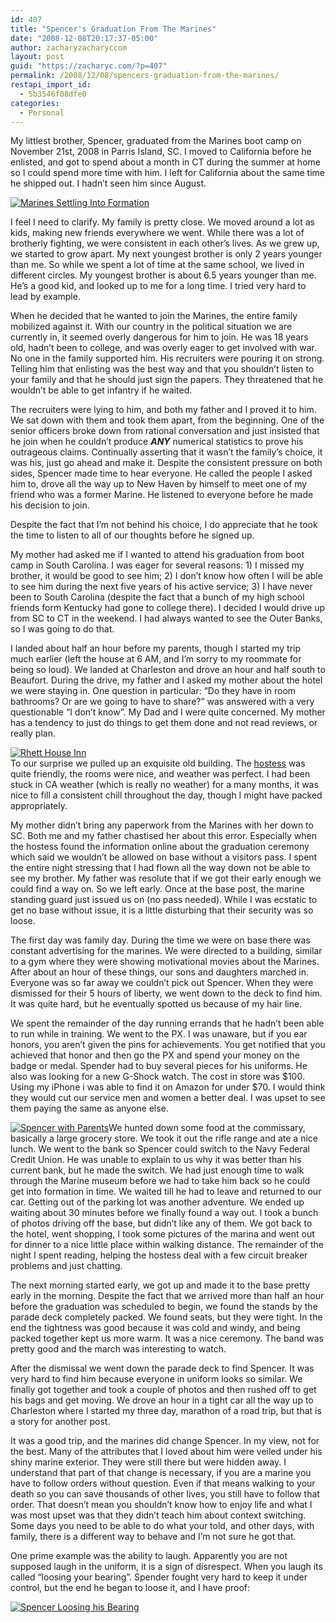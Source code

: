 ```yaml
---
id: 407
title: "Spencer's Graduation From The Marines"
date: "2008-12-08T20:17:37-05:00"
author: zacharyzacharyccom
layout: post
guid: "https://zacharyc.com/?p=407"
permalink: /2008/12/08/spencers-graduation-from-the-marines/
restapi_import_id:
  - 5b3546f08dfe0
categories:
  - Personal
---
```


My littlest brother, Spencer, graduated from the Marines boot camp on November 21st, 2008 in Parris Island, SC. I moved to California before he enlisted, and got to spend about a month in CT during the summer at home so I could spend more time with him. I left for California about the same time he shipped out. I hadn’t seen him since August.

[![](https://i0.wp.com/zacharyc.smugmug.com/photos/428960097_MCdDi-S.jpg?resize=400%2C264 "Marines Settling Into Formation")](http://zacharyc.smugmug.com/gallery/6717667_w4zRM/1/#428960097_MCdDi-A-LB)

I feel I need to clarify. My family is pretty close. We moved around a lot as kids, making new friends everywhere we went. While there was a lot of brotherly fighting, we were consistent in each other’s lives. As we grew up, we started to grow apart. My next youngest brother is only 2 years younger than me. So while we spent a lot of time at the same school, we lived in different circles. My youngest brother is about 6.5 years younger than me. He’s a good kid, and looked up to me for a long time. I tried very hard to lead by example.

When he decided that he wanted to join the Marines, the entire family mobilized against it. With our country in the political situation we are currently in, it seemed overly dangerous for him to join. He was 18 years old, hadn’t been to college, and was overly eager to get involved with war. No one in the family supported him. His recruiters were pouring it on strong. Telling him that enlisting was the best way and that you shouldn’t listen to your family and that he should just sign the papers. They threatened that he wouldn’t be able to get infantry if he waited.

The recruiters were lying to him, and both my father and I proved it to him. We sat down with them and took them apart, from the beginning. One of the senior officers broke down from rational conversation and just insisted that he join when he couldn’t produce **_ANY_** numerical statistics to prove his outrageous claims. Continually asserting that it wasn’t the family’s choice, it was his, just go ahead and make it. Despite the consistent pressure on both sides, Spencer made time to hear everyone. He called the people I asked him to, drove all the way up to New Haven by himself to meet one of my friend who was a former Marine. He listened to everyone before he made his decision to join.

Despite the fact that I’m not behind his choice, I do appreciate that he took the time to listen to all of our thoughts before he signed up.

My mother had asked me if I wanted to attend his graduation from boot camp in South Carolina. I was eager for several reasons: 1) I missed my brother, it would be good to see him; 2) I don’t know how often I will be able to see him during the next five years of his active service; 3) I have never been to South Carolina (despite the fact that a bunch of my high school friends form Kentucky had gone to college there). I decided I would drive up from SC to CT in the weekend. I had always wanted to see the Outer Banks, so I was going to do that.

I landed about half an hour before my parents, though I started my trip much earlier (left the house at 6 AM, and I’m sorry to my roommate for being so loud). We landed at Charleston and drove an hour and half south to Beaufort. During the drive, my father and I asked my mother about the hotel we were staying in. One question in particular: “Do they have in room bathrooms? Or are we going to have to share?” was answered with a very questionable “I don’t know”. My Dad and I were quite concerned. My mother has a tendency to just do things to get them done and not read reviews, or really plan.

[![](https://i0.wp.com/zacharyc.smugmug.com/photos/428956840_eihFZ-S.jpg?resize=400%2C264 "Rhett House Inn")](http://zacharyc.smugmug.com/gallery/6717667_w4zRM/1/#428956840_eihFZ-A-LB)  
To our surprise we pulled up an exquisite old building. The [hostess](http://www.surfergirlchicweddings.com) was quite friendly, the rooms were nice, and weather was perfect. I had been stuck in CA weather (which is really no weather) for a many months, it was nice to fill a consistent chill throughout the day, though I might have packed appropriately.

My mother didn’t bring any paperwork from the Marines with her down to SC. Both me and my father chastised her about this error. Especially when the hostess found the information online about the graduation ceremony which said we wouldn’t be allowed on base without a visitors pass. I spent the entire night stressing that I had flown all the way down not be able to see my brother. My father was resolute that if we got their early enough we could find a way on. So we left early. Once at the base post, the marine standing guard just issued us on (no pass needed). While I was ecstatic to get no base without issue, it is a little disturbing that their security was so loose.

The first day was family day. During the time we were on base there was constant advertising for the marines. We were directed to a building, similar to a gym where they were showing motivational movies about the Marines. After about an hour of these things, our sons and daughters marched in. Everyone was so far away we couldn’t pick out Spencer. When they were dismissed for their 5 hours of liberty, we went down to the deck to find him. It was quite hard, but he eventually spotted us because of my hair line.

We spent the remainder of the day running errands that he hadn’t been able to run while in training. We went to the PX. I was unaware, but if you ear honors, you aren’t given the pins for achievements. You get notified that you achieved that honor and then go the PX and spend your money on the badge or medal. Spender had to buy several pieces for his uniforms. He also was looking for a new G-Shock watch. The cost in store was $100. Using my iPhone i was able to find it on Amazon for under $70. I would think they would cut our service men and women a better deal. I was upset to see them paying the same as anyone else.

[![](https://i0.wp.com/zacharyc.smugmug.com/photos/428955957_TxD3N-S.jpg?resize=400%2C264 "Spencer with Parents")](http://zacharyc.smugmug.com/gallery/6717667_w4zRM/1/#428955957_TxD3N-A-LB)We hunted down some food at the commissary, basically a large grocery store. We took it out the rifle range and ate a nice lunch. We went to the bank so Spencer could switch to the Navy Federal Credit Union. He was unable to explain to us why it was better than his current bank, but he made the switch. We had just enough time to walk through the Marine museum before we had to take him back so he could get into formation in time. We waited till he had to leave and returned to our car. Getting out of the parking lot was another adventure. We ended up waiting about 30 minutes before we finally found a way out. I took a bunch of photos driving off the base, but didn’t like any of them. We got back to the hotel, went shopping, I took some pictures of the marina and went out for dinner to a nice little place within walking distance. The remainder of the night I spent reading, helping the hostess deal with a few circuit breaker problems and just chatting.

The next morning started early, we got up and made it to the base pretty early in the morning. Despite the fact that we arrived more than half an hour before the graduation was scheduled to begin, we found the stands by the parade deck completely packed. We found seats, but they were tight. In the end the tightness was good because it was cold and windy, and being packed together kept us more warm. It was a nice ceremony. The band was pretty good and the march was interesting to watch.

After the dismissal we went down the parade deck to find Spencer. It was very hard to find him because everyone in uniform looks so similar. We finally got together and took a couple of photos and then rushed off to get his bags and get moving. We drove an hour in a tight car all the way up to Charleston where I started my three day, marathon of a road trip, but that is a story for another post.

It was a good trip, and the marines did change Spencer. In my view, not for the best. Many of the attributes that I loved about him were veiled under his shiny marine exterior. They were still there but were hidden away. I understand that part of that change is necessary, if you are a marine you have to follow orders without question. Even if that means walking to your death so you can save thousands of other lives, you still have to follow that order. That doesn’t mean you shouldn’t know how to enjoy life and what I was most upset was that they didn’t teach him about context switching. Some days you need to be able to do what your told, and other days, with family, there is a different way to behave and I’m not sure he got that.

One prime example was the ability to laugh. Apparently you are not supposed laugh in the uniform, it is a sign of disrespect. When you laugh its called “loosing your bearing”. Spender fought very hard to keep it under control, but the end he began to loose it, and I have proof:

[![](https://i0.wp.com/zacharyc.smugmug.com/photos/428962152_5Bc5v-M.jpg?resize=600%2C396 "Spencer Loosing his Bearing")](http://zacharyc.smugmug.com/gallery/6717667_w4zRM/1/#428962152_5Bc5v-A-LB)
